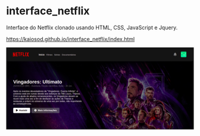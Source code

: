 # interface_netflix

Interface do Netflix clonado usando  HTML, CSS, JavaScript e Jquery.

https://kaiosod.github.io/interface_netflix/index.html

![Foto_do_projeto](https://github.com/kaiosod/interface_netflix/blob/master/img/Captura%20de%20tela%20de%202021-08-05%2019-42-41.png)
